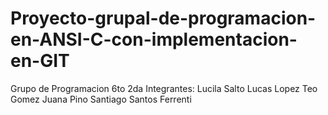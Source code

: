 # Proyecto-grupal-de-programacion-en-ANSI-C-con-implementacion-en-GIT

Grupo de Programacion 6to 2da
Integrantes:
Lucila Salto
Lucas Lopez
Teo Gomez
Juana Pino
Santiago Santos Ferrenti
